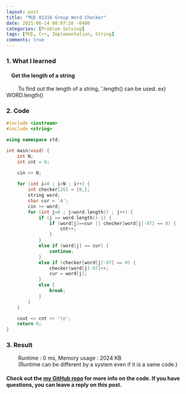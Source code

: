 ```yaml
---
layout: post
title: "백준 01316 Group Word Checker"
date: 2021-06-14 00:07:28 -0400
categories: [Problem Solving]
tags: [백준, C++, Implementation, String]
comments: true
---
```


### 1. What I learned
#### &nbsp;&nbsp;&nbsp;&nbsp;Get the length of a string
&nbsp;&nbsp;&nbsp;&nbsp;&nbsp;&nbsp;&nbsp;&nbsp;To find out the length of a string, '.length() can be used. ex) WORD.length()  

### 2. Code
```cpp
#include <iostream>
#include <string>

using namespace std;

int main(void) {
    int N;
    int cnt = 0;

    cin >> N;
    
    for (int i=0 ; i<N ; i++) {
        int checker[26] = {0,};
        string word;
        char cur = 'A';
        cin >> word;
        for (int j=0 ; j<word.length() ; j++) {
            if (j == word.length()-1) {
                if (word[j]==cur || checker[word[j]-97] == 0) {
                    cnt++;
                }
            }
            else if (word[j] == cur) {
                continue;
            }
            else if (checker[word[j]-97] == 0) {
                checker[word[j]-97]++;
                cur = word[j];
            }
            else {
                break;
            }
        }
    }

    cout << cnt << '\n';
    return 0;
}
```

### 3. Result
&nbsp;&nbsp;&nbsp;&nbsp;&nbsp;&nbsp;&nbsp;&nbsp;Runtime : 0 ms, Memory usage : 2024 KB  
&nbsp;&nbsp;&nbsp;&nbsp;&nbsp;&nbsp;&nbsp;&nbsp;(Runtime can be different by a system even if it is a same code.)

#### Check out the [my GitHub repo][hyuk-gh] for more info on the code. If you have questions, you can leave a reply on this post.
[hyuk-gh]: https://github.com/dlgur1994/StudyAlgorithms
